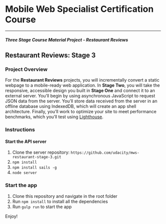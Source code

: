 
# Mobile Web Specialist Certification Course

---

#### _Three Stage Course Material Project - Restaurant Reviews_

  

## Restaurant Reviews: Stage 3
### Project Overview
For the **Restaurant Reviews** projects, you will incrementally convert a static webpage to a mobile-ready web application. In **Stage Two**, you will take the responsive, accessible design you built in **Stage One** and connect it to an external server. You’ll begin by using asynchronous JavaScript to request JSON data from the server. You’ll store data received from the server in an offline database using IndexedDB, which will create an app shell architecture. Finally, you’ll work to optimize your site to meet performance benchmarks, which you’ll test using [Lighthouse](https://developers.google.com/web/tools/lighthouse/).


### Instructions
#### Start the API server
1. Clone the server repository: `https://github.com/udacity/mws-restaurant-stage-3.git`
2. `npm install`
3. `npm install sails -g`
4. `node server`
### Start the app 
1. Clone this repository and navigate in the root folder
1. Run `npm install` to install all the dependencies
2. Run `gulp run` to start the app 

Enjoy!